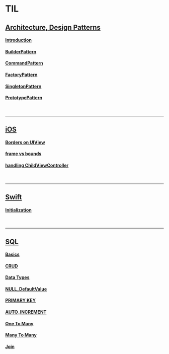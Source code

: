 # TIL



## [Architecture, Design Patterns](Architecture%2CDesign%20Patterns/)

#### [Introduction](architecture,design%20patterns/Introduction.md)

#### [BuilderPattern](architecture,design%20patterns/BuilderPattern.md)
#### [CommandPattern](Architecture,Design%20Patterns/CommandPattern.md)
#### [FactoryPattern](Architecture,Design%20Patterns/FactoryPattern.md)
#### [SingletonPattern](Architecture,Design%20Patterns/SingletonPattern.md)
#### [PrototypePattern](Architecture,Design%20Patterns/ProtoTypePattern.md)
<br>
<hr>

## [iOS](iOS/)


#### [Borders on UIView](iOS/BordersOnUIView.md)
#### [frame vs bounds](iOS/frame_vs_bounds.md)
#### [handling ChildViewController](iOS/Handling_ChildViewController.md)
<br>
<hr>



## [Swift](Swift/)

#### [Initialization](Swift/Initialization.md)

<br>
<hr>

## [SQL](SQL/)

#### [Basics](SQL/Basics.md)
#### [CRUD](SQL/CRUD.md)
#### [Data Types](SQL/DataTypes.md)
#### [NULL_DefaultValue](SQL/Null_DefaultValue.md)
#### [PRIMARY KEY](SQL/PrimaryKey.md)
#### [AUTO_INCREMENT](SQL/AutoIncrement.md)
#### [One To Many](SQL/OneToMany.md)
#### [Many To Many](SQL/ManyToMany.md)
#### [Join](SQL/Join.md)